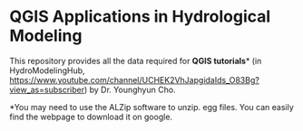 # QGIS Applications in Hydrological Modeling

This repository provides all the data required for **QGIS tutorials*** (in HydroModelingHub, https://www.youtube.com/channel/UCHEK2VhJapgidaIds_O83Bg?view_as=subscriber) by Dr. Younghyun Cho.

*You may need to use the ALZip software to unzip. egg files. You can easily find the webpage to download it on google.
